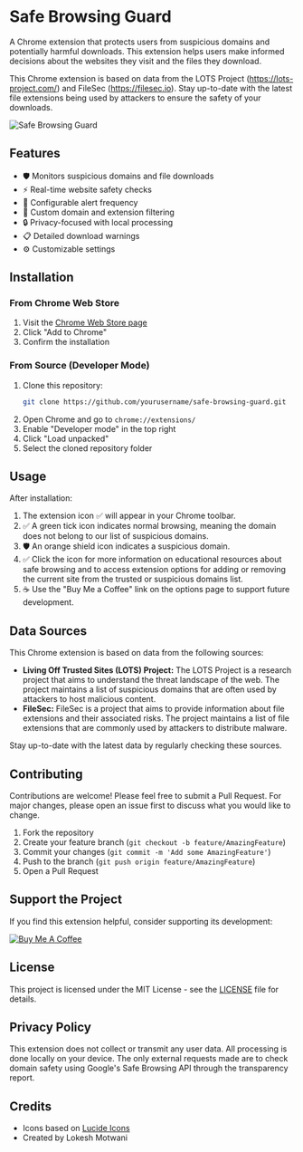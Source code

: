 # Safe Browsing Guard

A Chrome extension that protects users from suspicious domains and potentially harmful downloads. This extension helps users make informed decisions about the websites they visit and the files they download.

This Chrome extension is based on data from the LOTS Project (https://lots-project.com/) and FileSec (https://filesec.io). Stay up-to-date with the latest file extensions being used by attackers to ensure the safety of your downloads.

![Safe Browsing Guard](./docs/images/banner.png)

## Features

- 🛡️ Monitors suspicious domains and file downloads
- ⚡ Real-time website safety checks
- 🔔 Configurable alert frequency
- 🎯 Custom domain and extension filtering
- 🔒 Privacy-focused with local processing
- 📋 Detailed download warnings
- ⚙️ Customizable settings

## Installation

### From Chrome Web Store
1. Visit the [Chrome Web Store page](https://chrome.google.com/webstore/detail/[extension-id])
2. Click "Add to Chrome"
3. Confirm the installation

### From Source (Developer Mode)
1. Clone this repository:
   ```bash
   git clone https://github.com/yourusername/safe-browsing-guard.git
   ```
2. Open Chrome and go to `chrome://extensions/`
3. Enable "Developer mode" in the top right
4. Click "Load unpacked"
5. Select the cloned repository folder

## Usage

After installation:
1. The extension icon ✅ will appear in your Chrome toolbar.
2. ✅ A green tick icon indicates normal browsing, meaning the domain does not belong to our list of suspicious domains.
3. 🛡️ An orange shield icon indicates a suspicious domain.
4. ✅ Click the icon for more information on educational resources about safe browsing and to access extension options for adding or removing the current site from the trusted or suspicious domains list.
5. ☕ Use the "Buy Me a Coffee" link on the options page to support future development. 

## Data Sources
This Chrome extension is based on data from the following sources:

- **Living Off Trusted Sites (LOTS) Project:** The LOTS Project is a research project that aims to understand the threat landscape of the web. The project maintains a list of suspicious domains that are often used by attackers to host malicious content.
- **FileSec:** FileSec is a project that aims to provide information about file extensions and their associated risks. The project maintains a list of file extensions that are commonly used by attackers to distribute malware.

Stay up-to-date with the latest data by regularly checking these sources.

## Contributing

Contributions are welcome! Please feel free to submit a Pull Request. For major changes, please open an issue first to discuss what you would like to change.

1. Fork the repository
2. Create your feature branch (`git checkout -b feature/AmazingFeature`)
3. Commit your changes (`git commit -m 'Add some AmazingFeature'`)
4. Push to the branch (`git push origin feature/AmazingFeature`)
5. Open a Pull Request

## Support the Project

If you find this extension helpful, consider supporting its development:

[![Buy Me A Coffee](https://www.buymeacoffee.com/assets/img/custom_images/orange_img.png)](https://www.buymeacoffee.com/lokeshmotwani)

## License

This project is licensed under the MIT License - see the [LICENSE](LICENSE) file for details.

## Privacy Policy

This extension does not collect or transmit any user data. All processing is done locally on your device. The only external requests made are to check domain safety using Google's Safe Browsing API through the transparency report.

## Credits

- Icons based on [Lucide Icons](https://lucide.dev/)
- Created by Lokesh Motwani
